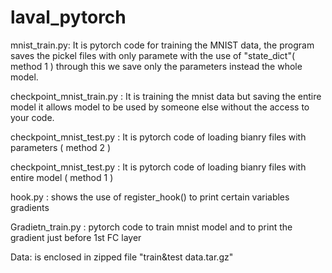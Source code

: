 # laval_pytorch
mnist_train.py: It is pytorch code for training the MNIST data, the program saves the pickel files with only paramete with the use of "state_dict"( method 1 ) through this we save only the parameters instead the whole model.

checkpoint_mnist_train.py : It is training the mnist data but saving the entire model it allows model to be used by someone else without the access to your code.

checkpoint_mnist_test.py : It is pytorch code of loading bianry files with parameters ( method 2 )

checkpoint_mnist_test.py : It is pytorch code of loading bianry files with entire model ( method 1 )

hook.py : shows the use of register_hook() to print certain variables gradients

Gradietn_train.py : pytorch code to train mnist model and to print the gradient just before 1st FC layer

Data: is enclosed in zipped file "train&test data.tar.gz"

